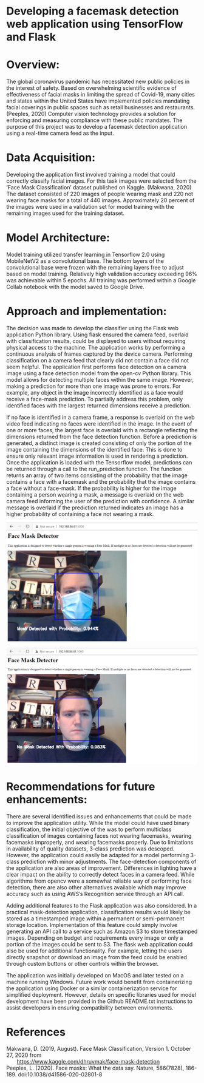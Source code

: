 # Developing a facemask detection web application using TensorFlow and Flask
# Overview:
The global coronavirus pandemic has necessitated new public policies in the interest of safety. Based on overwhelming scientific evidence of effectiveness of facial masks in limiting the spread of Covid-19, many cities and states within the United States have implemented policies mandating facial coverings in public spaces such as retail businesses and restaurants. (Peeples, 2020) Computer vision technology provides a solution for enforcing and measuring compliance with these public mandates. The purpose of this project was to develop a facemask detection application using a real-time camera feed as the input. 
# Data Acquisition:
Developing the application first involved training a model that could correctly classify facial images. For this task images were selected from the ‘Face Mask Classification’ dataset published on Kaggle. (Makwana, 2020) The dataset consisted of 220 images of people wearing mask and 220 not wearing face masks for a total of 440 images. Approximately 20 percent of the images were used in a validation set for model training with the remaining images used for the training dataset. 
# Model Architecture:
Model training utilized transfer learning in Tensorflow 2.0 using MobileNetV2 as a convolutional base. The bottom layers of the convolutional base were frozen with the remaining layers free to adjust based on model training. Relatively high validation accuracy exceeding 96% was achievable within 5 epochs. All training was performed within a Google Collab notebook with the model saved to Google Drive. 
# Approach and implementation:
The decision was made to develop the classifier using the Flask web application Python library.  Using flask ensured the camera feed, overlaid with classification results, could be displayed to users without requiring physical access to the machine. The application works by performing a continuous analysis of frames captured by the device camera.  Performing classification on a camera feed that clearly did not contain a face did not seem helpful. The application first performs face detection on a camera image using a face detection model from the open-cv Python library. This model allows for detecting multiple faces within the same image. However, making a prediction for more than one image was prone to errors. For example, any object in the image incorrectly identified as a face would receive a face-mask prediction. To partially address this problem, only identified faces with the largest returned dimensions receive a prediction. <br />

If no face is identified in a camera frame, a response is overlaid on the web video feed indicating no faces were identified in the image. In the event of one or more faces, the largest face is overlaid with a rectangle reflecting the dimensions returned from the face detection function. Before a prediction is generated, a distinct image is created consisting of only the portion of the image containing the dimensions of the identified face. This is done to ensure only relevant image information is used in rendering a prediction. Once the application is loaded with the Tensorflow model, predictions can be returned through a call to the run_prediction function. The function returns an array of two items consisting of the probability that the image contains a face with a facemask and the probability that the image contains a face without a face-mask. If the probability is higher for the image containing a person wearing a mask, a message is overlaid on the web camera feed informing the user of the prediction with confidence. A similar message is overlaid if the prediction returned indicates an image has a higher probability of containing a face not wearing a mask.

![Alt text](/Application_Sample_Images/Sample_Image_Face_Mask_Detection.png)


![Alt text](/Application_Sample_Images/Sample_Image_No_Face_Mask_Detection.png)

# Recommendations for future enhancements:
There are several identified issues and enhancements that could be made to improve the application utility. While the model could have used binary classification, the initial objective of the was to perform multiclass classification of images containing faces not wearing facemasks, wearing facemasks improperly, and wearing facemasks properly. Due to limitations in availability of quality datasets, 3-class prediction was descoped. However, the application could easily be adapted for a model performing 3-class prediction with minor adjustments. The face-detection components of the application are also areas of improvement. Differences in lighting have a clear impact on the ability to correctly detect faces in a camera feed. While algorithms from opencv were a somewhat reliable way of performing face detection, there are also other alternatives available which may improve accuracy such as using AWS’s Recognition service through an API call. <br /> 

Adding additional features to the Flask application was also considered. In a practical mask-detection application, classification results would likely be stored as a timestamped image within a permanent or semi-permanent storage location. Implementation of this feature could simply involve generating an API call to a service such as Amazon S3 to store timestamped images. Depending on budget and requirements every image or only a portion of the images could be sent to S3. The flask web application could also be used for additional functionality. For example, letting the users directly snapshot or download an image from the feed could be enabled through custom buttons or other controls within the browser. <br /> 

The application was initially developed on MacOS and later tested on a machine running Windows. Future work would benefit from containerizing the application using Docker or a similar containerization service for simplified deployment. However, details on specific libraries used for model development have been provided in the Github README.txt instructions to assist developers in ensuring compatibility between environments.  
# References
  Makwana, D. (2019, August). Face Mask Classification, Version 1. October 27, 2020 from <br /> 
  &nbsp;&nbsp;&nbsp;&nbsp;&nbsp;&nbsp; https://www.kaggle.com/dhruvmak/face-mask-detection <br />
  Peeples, L. (2020). Face masks: What the data say. Nature, 586(7828), 186-189. doi:10.1038/d41586-020-02801-8 <br /> 


